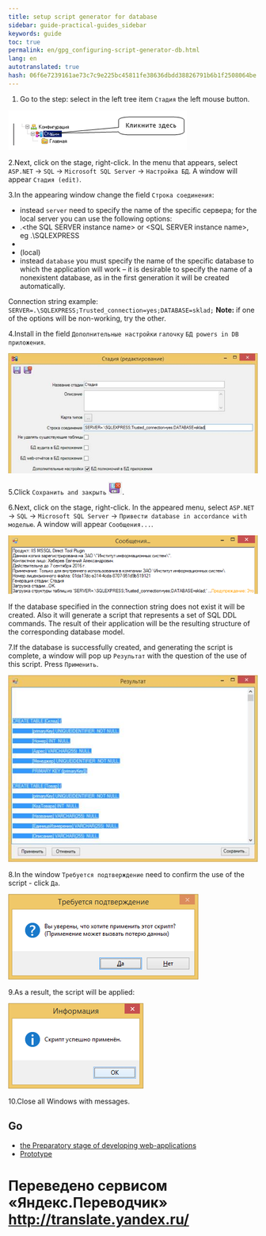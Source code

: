 ```yaml
--- 
title: setup script generator for database 
sidebar: guide-practical-guides_sidebar 
keywords: guide 
toc: true 
permalink: en/gpg_configuring-script-generator-db.html 
lang: en 
autotranslated: true 
hash: 06f6e7239161ae73c7c9e225bc45811fe38636dbdd38826791b6b1f2508064be 
--- 
```


1. Go to the step: select in the left tree item `Стадия` the left mouse button. 

![](/images/pages/guides/flexberry-aspnet/stage.png) 

2.Next, click on the stage, right-click. In the menu that appears, select `ASP.NET` -> `SQL` -> `Microsoft SQL Server` -> `Настройка БД`. A window will appear `Стадия (edit)`. 

3.In the appearing window change the field `Строка соединения`: 

* instead `server` need to specify the name of the specific сервера; for the local server you can use the following options: 
* .\<the SQL SERVER instance name> or <computer name>\<SQL SERVER instance name>, eg .\SQLEXPRESS 
* <computer name> 
* (local) 
* instead `database` you must specify the name of the specific database to which the application will work – it is desirable to specify the name of a nonexistent database, as in the first generation it will be created automatically. 

Connection string example: `SERVER=.\SQLEXPRESS;Trusted_connection=yes;DATABASE=sklad;` 
__Note:__ if one of the options will be non-working, try the other. 

4.Install in the field `Дополнительные настройки` `галочку` `БД powers in DB приложения`. 

![](/images/pages/guides/flexberry-aspnet/stage-edit.jpg) 

5.Click `Сохранить and закрыть` ![](/images/pages/guides/flexberry-aspnet/save-and-close.png). 

6.Next, click on the stage, right-click. In the appeared menu, select `ASP.NET` -> `SQL` -> `Microsoft SQL Server` -> `Привести database in accordance with моделью`. A window will appear `Сообщения...`. 

![](/images/pages/guides/flexberry-aspnet/messages.png) 

If the database specified in the connection string does not exist it will be created. Also it will generate a script that represents a set of SQL DDL commands. The result of their application will be the resulting structure of the corresponding database model. 

7.If the database is successfully created, and generating the script is complete, a window will pop up `Результат` with the question of the use of this script. Press `Применить`. 

![](/images/pages/guides/flexberry-aspnet/script.jpg) 

8.In the window `Требуется подтверждение` need to confirm the use of the script - click `Да`. 

![](/images/pages/guides/flexberry-aspnet/script-application.png) 

9.As a result, the script will be applied: 

![](/images/pages/guides/flexberry-aspnet/script-applied.png) 

10.Close all Windows with messages.

## Go 

* <i class="fa fa-arrow-left" aria-hidden="true"></i> [the Preparatory stage of developing web-applications](gpg_preparatory-stage.html) 
* [Prototype](gpg_prototype-creating.html) <i class="fa fa-arrow-right" aria-hidden="true"></i> 



 # Переведено сервисом «Яндекс.Переводчик» http://translate.yandex.ru/